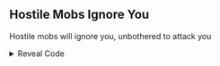 ## Hostile Mobs Ignore You

Hostile mobs will ignore you, unbothered to attack you

<details>
<summary>Reveal Code</summary>

```armv7
0016ABA0 E3A00001
```
</details>
